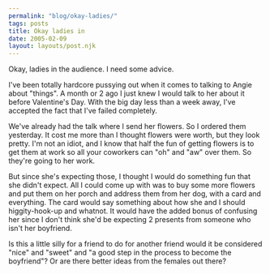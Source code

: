 ```yaml
---
permalink: "blog/okay-ladies/"
tags: posts
title: Okay ladies in
date: 2005-02-09
layout: layouts/post.njk
---
```


Okay, ladies in the audience. I need some advice.

I've been totally hardcore pussying out when it comes to talking to Angie about "things". A month or 2 ago I just knew I would talk to her about it before Valentine's Day. With the big day less than a week away, I've accepted the fact that I've failed completely.

We've already had the talk where I send her flowers. So I ordered them yesterday. It cost me more than I thought flowers were worth, but they look pretty. I'm not an idiot, and I know that half the fun of getting flowers is to get them at work so all your coworkers can "oh" and "aw" over them. So they're going to her work.

But since she's expecting those, I thought I would do something fun that she didn't expect. All I could come up with was to buy some more flowers and put them on her porch and address them from her dog, with a card and everything. The card would say something about how she and I should higgity-hook-up and whatnot. It would have the added bonus of confusing her since I don't think she'd be expecting 2 presents from someone who isn't her boyfriend.

Is this a little silly for a friend to do for another friend would it be considered "nice" and "sweet" and "a good step in the process to become the boyfriend"? Or are there better ideas from the females out there?